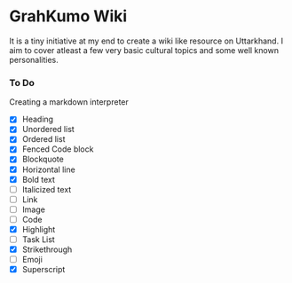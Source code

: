 # GrahKumo Wiki
It is a tiny initiative at my end to create a wiki like resource on 
Uttarkhand. I aim to cover atleast a few very basic cultural topics and
some well known personalities.

### To Do
Creating a markdown interpreter
- [x] Heading
- [x] Unordered list
- [x] Ordered list
- [x] Fenced Code block
- [x] Blockquote
- [x] Horizontal line
- [x] Bold text
- [ ] Italicized text
- [ ] Link 
- [ ] Image
- [ ] Code
- [x] Highlight
- [ ] Task List
- [x] Strikethrough
- [ ] Emoji
- [x] Superscript

